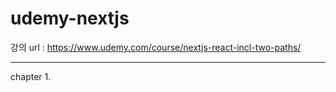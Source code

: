 # udemy-nextjs


강의 url : https://www.udemy.com/course/nextjs-react-incl-two-paths/

-------

chapter 1. 

